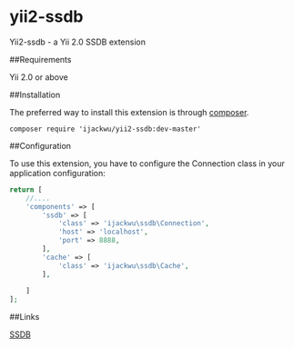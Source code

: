 yii2-ssdb
===========

Yii2-ssdb - a Yii 2.0 SSDB extension

##Requirements

Yii 2.0 or above

##Installation

The preferred way to install this extension is through [composer](http://getcomposer.org/download/).

    composer require 'ijackwu/yii2-ssdb:dev-master'

##Configuration

To use this extension, you have to configure the Connection class in your application configuration:

```php
return [
    //....
    'components' => [
        'ssdb' => [
            'class' => 'ijackwu\ssdb\Connection',
            'host' => 'localhost',
            'port' => 8888,
        ],
        'cache' => [
            'class' => 'ijackwu\ssdb\Cache',
        ],
        
    ]
];
```




##Links

[SSDB](http://ssdb.io/)
